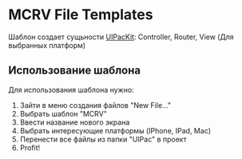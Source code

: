 # MCRV File Templates

Шаблон создает сущьности [UIPacKit](Documentation-RU/RZUIKit/RZUIPacKit/README.md): 
Сontroller, Router, View (Для выбранных платформ)


## Использование шаблона
Для использования шаблона нужно:
1. Зайти в меню создания файлов "New File..."
2. Выбрать шаблон "MCRV"
3. Ввести название нового экрана
4. Выбрать интересующие платформы (IPhone, IPad, Mac)
5. Перенести все файлы из папки "UIPac" в проект
6. Profit!
